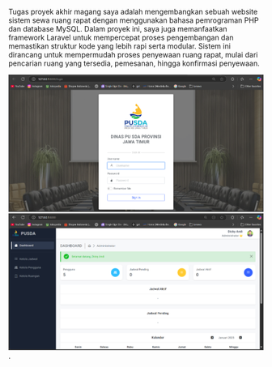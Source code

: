 Tugas proyek akhir magang saya adalah mengembangkan sebuah website sistem sewa ruang rapat dengan menggunakan bahasa pemrograman PHP dan database MySQL. Dalam proyek ini, saya juga memanfaatkan framework Laravel untuk mempercepat proses pengembangan dan memastikan struktur kode yang lebih rapi serta modular. Sistem ini dirancang untuk mempermudah proses penyewaan ruang rapat, mulai dari pencarian ruang yang tersedia, pemesanan, hingga konfirmasi penyewaan.

![image alt](https://github.com/DickyAndi14/Sewa-Ruang-Rapat/blob/3e87f8cb6fd8f2b979881a364bc60e90138179eb/Screenshot%202025-01-16%20052925.png)
![image alt](https://github.com/DickyAndi14/Sewa-Ruang-Rapat/blob/a002886c88f21b94641ae1710e3fc8fcce8757a2/Screenshot%202025-01-16%20053140.png).

